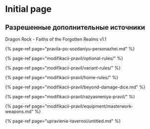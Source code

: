 # Initial page

## Разрешенные  дополнительные источники

Dragon Rock - Faiths of the Forgotten Realms v1.1

{% page-ref page="pravila-po-sozdaniyu-personazhei.md" %}

{% page-ref page="modifikacii-pravil/optional-rules/" %}

{% page-ref page="modifikacii-pravil/variant-rules/" %}

{% page-ref page="modifikacii-pravil/home-rules/" %}

{% page-ref page="modifikacii-pravil/beyond-damage-dice.md" %}

{% page-ref page="modifikacii-pravil/razyasneniya-pravil/" %}

{% page-ref page="modifikacii-pravil/equipment/masterwork-weapons.md" %}

{% page-ref page="upravlenie-tavernoi/untitled.md" %}

